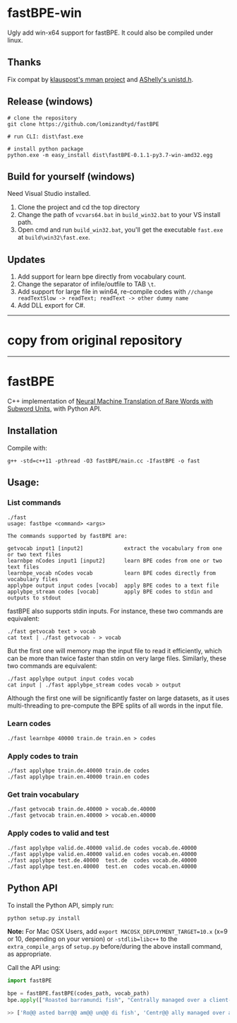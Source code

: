 
# fastBPE-win

Ugly add win-x64 support for fastBPE. It could also be compiled under linux.

## Thanks
Fix compat by [klauspost's mman project](https://github.com/klauspost/mman-win32) and [AShelly's unistd.h](https://stackoverflow.com/a/826027/5557571).

## Release (windows)
```
# clone the repository
git clone https://github.com/lomizandtyd/fastBPE

# run CLI: dist\fast.exe

# install python package
python.exe -m easy_install dist\fastBPE-0.1.1-py3.7-win-amd32.egg
```

## Build for yourself (windows)
Need Visual Studio installed.

1. Clone the project and cd the top directory
2. Change the path of `vcvars64.bat` in `build_win32.bat` to your VS install path.
3. Open cmd and run `build_win32.bat`, you'll get the executable `fast.exe` at `build\win32\fast.exe`.

## Updates
1. Add support for learn bpe directly from vocabulary count.
2. Change the separator of infile/outfile to TAB `\t`.
3. Add support for large file in win64, re-compile codes with `//change readTextSlow -> readText; readText -> other dummy name`
4. Add DLL export for C#.

------------------------------
# copy from original repository
-------------------------------

# fastBPE

C++ implementation of [Neural Machine Translation of Rare Words with Subword Units](https://arxiv.org/abs/1508.07909), with Python API.

## Installation

Compile with:
```
g++ -std=c++11 -pthread -O3 fastBPE/main.cc -IfastBPE -o fast
```

## Usage:

### List commands
```
./fast
usage: fastbpe <command> <args>

The commands supported by fastBPE are:

getvocab input1 [input2]             extract the vocabulary from one or two text files
learnbpe nCodes input1 [input2]      learn BPE codes from one or two text files
learnbpe_vocab nCodes vocab          learn BPE codes directly from vocabulary files
applybpe output input codes [vocab]  apply BPE codes to a text file
applybpe_stream codes [vocab]        apply BPE codes to stdin and outputs to stdout
```

fastBPE also supports stdin inputs. For instance, these two commands are equivalent:
```
./fast getvocab text > vocab
cat text | ./fast getvocab - > vocab
```
But the first one will memory map the input file to read it efficiently, which can be more than twice faster than stdin on very large files. Similarly, these two commands are equivalent:
```
./fast applybpe output input codes vocab
cat input | ./fast applybpe_stream codes vocab > output
```
Although the first one will be significantly faster on large datasets, as it uses multi-threading to pre-compute the BPE splits of all words in the input file.

### Learn codes
```
./fast learnbpe 40000 train.de train.en > codes
```

### Apply codes to train
```
./fast applybpe train.de.40000 train.de codes
./fast applybpe train.en.40000 train.en codes
```

### Get train vocabulary
```
./fast getvocab train.de.40000 > vocab.de.40000
./fast getvocab train.en.40000 > vocab.en.40000
```

### Apply codes to valid and test
```
./fast applybpe valid.de.40000 valid.de codes vocab.de.40000
./fast applybpe valid.en.40000 valid.en codes vocab.en.40000
./fast applybpe test.de.40000  test.de  codes vocab.de.40000
./fast applybpe test.en.40000  test.en  codes vocab.en.40000
```

## Python API

To install the Python API, simply run:
```bash
python setup.py install
```

**Note:** For Mac OSX Users, add `export MACOSX_DEPLOYMENT_TARGET=10.x` (x=9 or 10, depending on your version) or `-stdlib=libc++` to the `extra_compile_args` of `setup.py` before/during the above install command, as appropriate.

Call the API using:

```python
import fastBPE

bpe = fastBPE.fastBPE(codes_path, vocab_path)
bpe.apply(["Roasted barramundi fish", "Centrally managed over a client-server architecture"])

>> ['Ro@@ asted barr@@ am@@ un@@ di fish', 'Centr@@ ally managed over a cli@@ ent-@@ server architecture']
```
